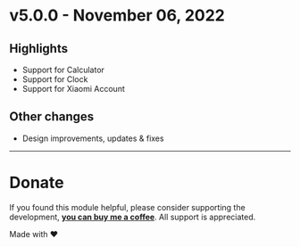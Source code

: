# v5.0.0 - November 06, 2022

## Highlights

- Support for Calculator
- Support for Clock
- Support for Xiaomi Account

## Other changes

- Design improvements, updates & fixes

---

# Donate

If you found this module helpful, please consider supporting the development, [**you can buy me a coffee**](https://paypal.me/geoorg). All support is appreciated.


Made with ❤️